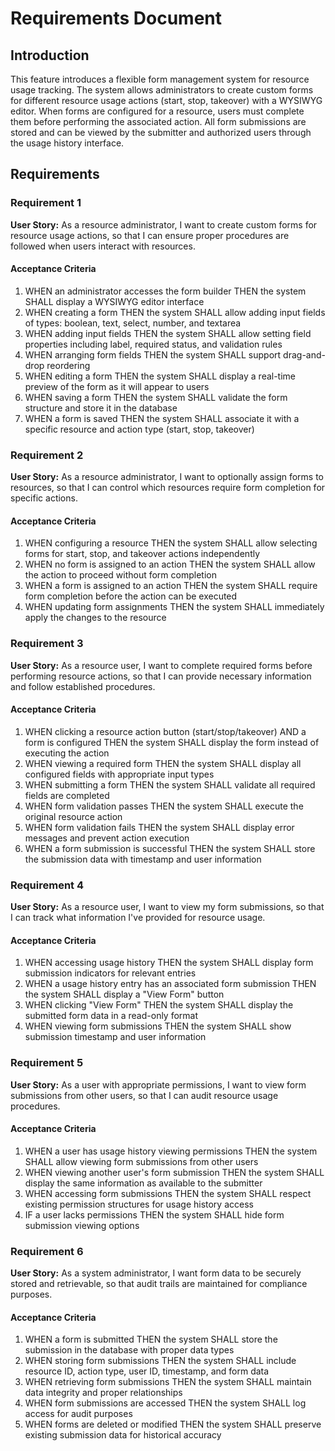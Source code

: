 # Requirements Document

## Introduction

This feature introduces a flexible form management system for resource usage tracking. The system allows administrators to create custom forms for different resource usage actions (start, stop, takeover) with a WYSIWYG editor. When forms are configured for a resource, users must complete them before performing the associated action. All form submissions are stored and can be viewed by the submitter and authorized users through the usage history interface.

## Requirements

### Requirement 1

**User Story:** As a resource administrator, I want to create custom forms for resource usage actions, so that I can ensure proper procedures are followed when users interact with resources.

#### Acceptance Criteria

1. WHEN an administrator accesses the form builder THEN the system SHALL display a WYSIWYG editor interface
2. WHEN creating a form THEN the system SHALL allow adding input fields of types: boolean, text, select, number, and textarea
3. WHEN adding input fields THEN the system SHALL allow setting field properties including label, required status, and validation rules
4. WHEN arranging form fields THEN the system SHALL support drag-and-drop reordering
5. WHEN editing a form THEN the system SHALL display a real-time preview of the form as it will appear to users
6. WHEN saving a form THEN the system SHALL validate the form structure and store it in the database
7. WHEN a form is saved THEN the system SHALL associate it with a specific resource and action type (start, stop, takeover)

### Requirement 2

**User Story:** As a resource administrator, I want to optionally assign forms to resources, so that I can control which resources require form completion for specific actions.

#### Acceptance Criteria

1. WHEN configuring a resource THEN the system SHALL allow selecting forms for start, stop, and takeover actions independently
2. WHEN no form is assigned to an action THEN the system SHALL allow the action to proceed without form completion
3. WHEN a form is assigned to an action THEN the system SHALL require form completion before the action can be executed
4. WHEN updating form assignments THEN the system SHALL immediately apply the changes to the resource

### Requirement 3

**User Story:** As a resource user, I want to complete required forms before performing resource actions, so that I can provide necessary information and follow established procedures.

#### Acceptance Criteria

1. WHEN clicking a resource action button (start/stop/takeover) AND a form is configured THEN the system SHALL display the form instead of executing the action
2. WHEN viewing a required form THEN the system SHALL display all configured fields with appropriate input types
3. WHEN submitting a form THEN the system SHALL validate all required fields are completed
4. WHEN form validation passes THEN the system SHALL execute the original resource action
5. WHEN form validation fails THEN the system SHALL display error messages and prevent action execution
6. WHEN a form submission is successful THEN the system SHALL store the submission data with timestamp and user information

### Requirement 4

**User Story:** As a resource user, I want to view my form submissions, so that I can track what information I've provided for resource usage.

#### Acceptance Criteria

1. WHEN accessing usage history THEN the system SHALL display form submission indicators for relevant entries
2. WHEN a usage history entry has an associated form submission THEN the system SHALL display a "View Form" button
3. WHEN clicking "View Form" THEN the system SHALL display the submitted form data in a read-only format
4. WHEN viewing form submissions THEN the system SHALL show submission timestamp and user information

### Requirement 5

**User Story:** As a user with appropriate permissions, I want to view form submissions from other users, so that I can audit resource usage procedures.

#### Acceptance Criteria

1. WHEN a user has usage history viewing permissions THEN the system SHALL allow viewing form submissions from other users
2. WHEN viewing another user's form submission THEN the system SHALL display the same information as available to the submitter
3. WHEN accessing form submissions THEN the system SHALL respect existing permission structures for usage history access
4. IF a user lacks permissions THEN the system SHALL hide form submission viewing options

### Requirement 6

**User Story:** As a system administrator, I want form data to be securely stored and retrievable, so that audit trails are maintained for compliance purposes.

#### Acceptance Criteria

1. WHEN a form is submitted THEN the system SHALL store the submission in the database with proper data types
2. WHEN storing form submissions THEN the system SHALL include resource ID, action type, user ID, timestamp, and form data
3. WHEN retrieving form submissions THEN the system SHALL maintain data integrity and proper relationships
4. WHEN form submissions are accessed THEN the system SHALL log access for audit purposes
5. WHEN forms are deleted or modified THEN the system SHALL preserve existing submission data for historical accuracy